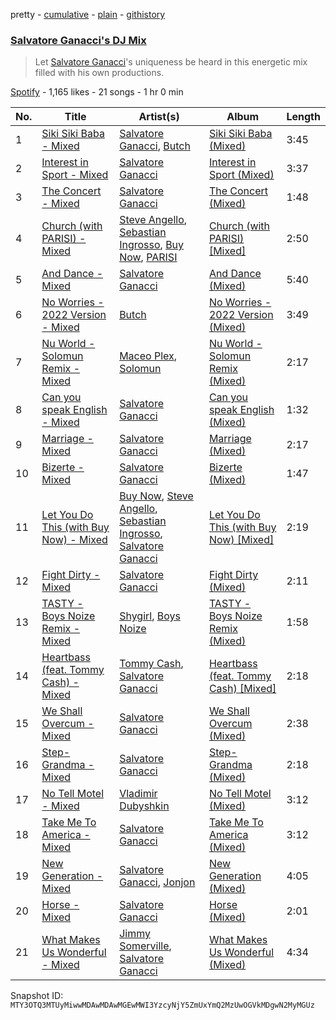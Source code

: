 pretty - [cumulative](/playlists/cumulative/37i9dQZF1DX6MHmZWmSG0W.md) - [plain](/playlists/plain/37i9dQZF1DX6MHmZWmSG0W) - [githistory](https://github.githistory.xyz/mackorone/spotify-playlist-archive/blob/main/playlists/plain/37i9dQZF1DX6MHmZWmSG0W)

### [Salvatore Ganacci's DJ Mix](https://open.spotify.com/playlist/37i9dQZF1DX6MHmZWmSG0W)

> Let <a href="spotify:artist:5PdkRVDASsw6P7QoqRpz0F">Salvatore Ganacci</a>'s uniqueness be heard in this energetic mix filled with his own productions.

[Spotify](https://open.spotify.com/user/spotify) - 1,165 likes - 21 songs - 1 hr 0 min

| No. | Title | Artist(s) | Album | Length |
|---|---|---|---|---|
| 1 | [Siki Siki Baba \- Mixed](https://open.spotify.com/track/6Dq4Ntc1FD1zXrzSjckEYC) | [Salvatore Ganacci](https://open.spotify.com/artist/5PdkRVDASsw6P7QoqRpz0F), [Butch](https://open.spotify.com/artist/1GpIknY20BVWsFGF8CdBBw) | [Siki Siki Baba \(Mixed\)](https://open.spotify.com/album/1TxBuKbCSxL9ZiDR8lnDpb) | 3:45 |
| 2 | [Interest in Sport \- Mixed](https://open.spotify.com/track/3VbPWcJZ0RYKQ6NxVxqVOY) | [Salvatore Ganacci](https://open.spotify.com/artist/5PdkRVDASsw6P7QoqRpz0F) | [Interest in Sport \(Mixed\)](https://open.spotify.com/album/4amPqPAoCPIon7VTnk1ZdR) | 3:37 |
| 3 | [The Concert \- Mixed](https://open.spotify.com/track/0ReTSluIODIuTIzTDJxvEy) | [Salvatore Ganacci](https://open.spotify.com/artist/5PdkRVDASsw6P7QoqRpz0F) | [The Concert \(Mixed\)](https://open.spotify.com/album/0WB0q4C1pyU78R8qKRe62e) | 1:48 |
| 4 | [Church \(with PARISI\) \- Mixed](https://open.spotify.com/track/50rzsaM9NTEmCw4vLmqQRE) | [Steve Angello](https://open.spotify.com/artist/4FqPRilb0Ja0TKG3RS3y4s), [Sebastian Ingrosso](https://open.spotify.com/artist/6hyMWrxGBsOx6sWcVj1DqP), [Buy Now](https://open.spotify.com/artist/7s2LRZMqnuMufCcNvu8eZJ), [PARISI](https://open.spotify.com/artist/1UJfZU4rQx3bJ3tGypRuAT) | [Church \(with PARISI\) \[Mixed\]](https://open.spotify.com/album/0SMrRf78Rk88Ye3OymbWHm) | 2:50 |
| 5 | [And Dance \- Mixed](https://open.spotify.com/track/58OyAeuAx3i1WNe2Sg45N5) | [Salvatore Ganacci](https://open.spotify.com/artist/5PdkRVDASsw6P7QoqRpz0F) | [And Dance \(Mixed\)](https://open.spotify.com/album/79sHKm3O5JaOLIYdWyrvMq) | 5:40 |
| 6 | [No Worries \- 2022 Version \- Mixed](https://open.spotify.com/track/3xNWZ0cXvAInDIaqJB9lmD) | [Butch](https://open.spotify.com/artist/5kLzaeSHrmS7okc5XNE6lv) | [No Worries \- 2022 Version \(Mixed\)](https://open.spotify.com/album/6kdKTtIMMo2kBe5XkRE0QQ) | 3:49 |
| 7 | [Nu World \- Solomun Remix \- Mixed](https://open.spotify.com/track/1sjsVuC4Q1i9du1RWPW7Ft) | [Maceo Plex](https://open.spotify.com/artist/3TXQ1ddouwQAI78hV4hXDj), [Solomun](https://open.spotify.com/artist/5wJK4kQAkVGjqM9x46KQOC) | [Nu World \- Solomun Remix \(Mixed\)](https://open.spotify.com/album/7sTkdQcFLhU66D972Wl7oo) | 2:17 |
| 8 | [Can you speak English \- Mixed](https://open.spotify.com/track/4OPfq9RRRznMPhcOvmG9HP) | [Salvatore Ganacci](https://open.spotify.com/artist/5PdkRVDASsw6P7QoqRpz0F) | [Can you speak English \(Mixed\)](https://open.spotify.com/album/4vTlFXIt6WVptyfdsFVgK3) | 1:32 |
| 9 | [Marriage \- Mixed](https://open.spotify.com/track/2ZmTIrDzzKZT8ovekN9Z01) | [Salvatore Ganacci](https://open.spotify.com/artist/5PdkRVDASsw6P7QoqRpz0F) | [Marriage \(Mixed\)](https://open.spotify.com/album/4QQgFnIhN6f1CPB7qgJvBu) | 2:17 |
| 10 | [Bizerte \- Mixed](https://open.spotify.com/track/2AyMGCc1KxJf3sT3JqGOIh) | [Salvatore Ganacci](https://open.spotify.com/artist/5PdkRVDASsw6P7QoqRpz0F) | [Bizerte \(Mixed\)](https://open.spotify.com/album/2qhDCxY9G8KpxvByt89KDf) | 1:47 |
| 11 | [Let You Do This \(with Buy Now\) \- Mixed](https://open.spotify.com/track/2Hiw33bI4x8olA2XrTstl9) | [Buy Now](https://open.spotify.com/artist/7s2LRZMqnuMufCcNvu8eZJ), [Steve Angello](https://open.spotify.com/artist/4FqPRilb0Ja0TKG3RS3y4s), [Sebastian Ingrosso](https://open.spotify.com/artist/6hyMWrxGBsOx6sWcVj1DqP), [Salvatore Ganacci](https://open.spotify.com/artist/5PdkRVDASsw6P7QoqRpz0F) | [Let You Do This \(with Buy Now\) \[Mixed\]](https://open.spotify.com/album/5wbSRV1ofo7I6i6rdKBC7u) | 2:19 |
| 12 | [Fight Dirty \- Mixed](https://open.spotify.com/track/6I0oTtHOzGp1N9rM04FNx1) | [Salvatore Ganacci](https://open.spotify.com/artist/5PdkRVDASsw6P7QoqRpz0F) | [Fight Dirty \(Mixed\)](https://open.spotify.com/album/6DEi0Yie8MfO1mj3MTloOa) | 2:11 |
| 13 | [TASTY \- Boys Noize Remix \- Mixed](https://open.spotify.com/track/3etPUXZlImQMB1GQBySdmn) | [Shygirl](https://open.spotify.com/artist/3M3wTTCDwicRubwMyHyEDy), [Boys Noize](https://open.spotify.com/artist/62k5LKMhymqlDNo2DWOvvv) | [TASTY \- Boys Noize Remix \(Mixed\)](https://open.spotify.com/album/1BlQPRqw02alFNxSsmXZav) | 1:58 |
| 14 | [Heartbass \(feat\. Tommy Cash\) \- Mixed](https://open.spotify.com/track/41uvCyYZ7yWQncNDo3NnDM) | [Tommy Cash](https://open.spotify.com/artist/44XzG6GoJZNtkIGW19hsUK), [Salvatore Ganacci](https://open.spotify.com/artist/5PdkRVDASsw6P7QoqRpz0F) | [Heartbass \(feat\. Tommy Cash\) \[Mixed\]](https://open.spotify.com/album/2eNSUkyGMhPhDORn8FvacX) | 2:18 |
| 15 | [We Shall Overcum \- Mixed](https://open.spotify.com/track/2X469hTGtoo0uO777pJTu5) | [Salvatore Ganacci](https://open.spotify.com/artist/5PdkRVDASsw6P7QoqRpz0F) | [We Shall Overcum \(Mixed\)](https://open.spotify.com/album/2pH6y8tQWjTXb5NQDnZqra) | 2:38 |
| 16 | [Step\-Grandma \- Mixed](https://open.spotify.com/track/3eAPpfcGv3JRPaqNA0RI7H) | [Salvatore Ganacci](https://open.spotify.com/artist/5PdkRVDASsw6P7QoqRpz0F) | [Step\-Grandma \(Mixed\)](https://open.spotify.com/album/2UL0cvoyDd6UxJxXMZUMh1) | 2:18 |
| 17 | [No Tell Motel \- Mixed](https://open.spotify.com/track/0fn7EKXPNBeEmb8ZmbSbGD) | [Vladimir Dubyshkin](https://open.spotify.com/artist/1ZzmTycawZ9YbMeiKcfKLL) | [No Tell Motel \(Mixed\)](https://open.spotify.com/album/1V19HMvcCmeRN7GYRLlgG0) | 3:12 |
| 18 | [Take Me To America \- Mixed](https://open.spotify.com/track/6xKMGe9i8xMGZBceRG1LWx) | [Salvatore Ganacci](https://open.spotify.com/artist/5PdkRVDASsw6P7QoqRpz0F) | [Take Me To America \(Mixed\)](https://open.spotify.com/album/56Vfx5jx85xwz3TI58TM8D) | 3:12 |
| 19 | [New Generation \- Mixed](https://open.spotify.com/track/33SgXOjByuShq39vNLhZ6f) | [Salvatore Ganacci](https://open.spotify.com/artist/5PdkRVDASsw6P7QoqRpz0F), [Jonjon](https://open.spotify.com/artist/5l8xCiqHtpk3XDXJ2ZfgK7) | [New Generation \(Mixed\)](https://open.spotify.com/album/53Z44hBbBUeUwq9HEciKR3) | 4:05 |
| 20 | [Horse \- Mixed](https://open.spotify.com/track/5SwTqtm0Bs0wfjsR5tXf1B) | [Salvatore Ganacci](https://open.spotify.com/artist/5PdkRVDASsw6P7QoqRpz0F) | [Horse \(Mixed\)](https://open.spotify.com/album/1kXlZpC8l8YcMlFpA0X0KL) | 2:01 |
| 21 | [What Makes Us Wonderful \- Mixed](https://open.spotify.com/track/6kp6Y7ot56PbQfeAtuRCyp) | [Jimmy Somerville](https://open.spotify.com/artist/6LQeBFIfD4C22RJVVjQ6S7), [Salvatore Ganacci](https://open.spotify.com/artist/5PdkRVDASsw6P7QoqRpz0F) | [What Makes Us Wonderful \(Mixed\)](https://open.spotify.com/album/1WAt66q7CGDngTS6TTmdy4) | 4:34 |

Snapshot ID: `MTY3OTQ3MTUyMiwwMDAwMDAwMGEwMWI3YzcyNjY5ZmUxYmQ2MzUwOGVkMDgwN2MyMGUz`
